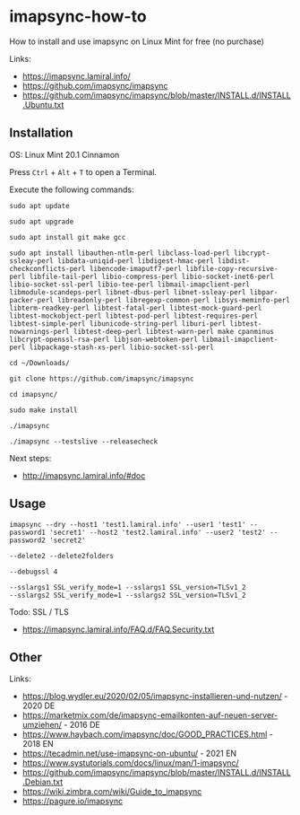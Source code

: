 # imapsync-how-to
How to install and use imapsync on Linux Mint for free (no purchase)

Links:
- https://imapsync.lamiral.info/
- https://github.com/imapsync/imapsync
- https://github.com/imapsync/imapsync/blob/master/INSTALL.d/INSTALL.Ubuntu.txt

## Installation

OS: Linux Mint 20.1 Cinnamon

Press `Ctrl` + `Alt` + `T` to open a Terminal.

Execute the following commands:

```
sudo apt update

sudo apt upgrade

sudo apt install git make gcc

sudo apt install libauthen-ntlm-perl libclass-load-perl libcrypt-ssleay-perl libdata-uniqid-perl libdigest-hmac-perl libdist-checkconflicts-perl libencode-imaputf7-perl libfile-copy-recursive-perl libfile-tail-perl libio-compress-perl libio-socket-inet6-perl libio-socket-ssl-perl libio-tee-perl libmail-imapclient-perl libmodule-scandeps-perl libnet-dbus-perl libnet-ssleay-perl libpar-packer-perl libreadonly-perl libregexp-common-perl libsys-meminfo-perl libterm-readkey-perl libtest-fatal-perl libtest-mock-guard-perl libtest-mockobject-perl libtest-pod-perl libtest-requires-perl libtest-simple-perl libunicode-string-perl liburi-perl libtest-nowarnings-perl libtest-deep-perl libtest-warn-perl make cpanminus libcrypt-openssl-rsa-perl libjson-webtoken-perl libmail-imapclient-perl libpackage-stash-xs-perl libio-socket-ssl-perl

cd ~/Downloads/

git clone https://github.com/imapsync/imapsync

cd imapsync/

sudo make install

./imapsync

./imapsync --testslive --releasecheck

```

Next steps:
- http://imapsync.lamiral.info/#doc

## Usage
```
imapsync --dry --host1 'test1.lamiral.info' --user1 'test1' --password1 'secret1' --host2 'test2.lamiral.info' --user2 'test2' --password2 'secret2'

--delete2 --delete2folders

--debugssl 4

--sslargs1 SSL_verify_mode=1 --sslargs1 SSL_version=TLSv1_2
--sslargs2 SSL_verify_mode=1 --sslargs2 SSL_version=TLSv1_2

```

Todo: SSL / TLS
- https://imapsync.lamiral.info/FAQ.d/FAQ.Security.txt

## Other

Links:
- https://blog.wydler.eu/2020/02/05/imapsync-installieren-und-nutzen/ - 2020 DE
- https://marketmix.com/de/imapsync-emailkonten-auf-neuen-server-umziehen/ - 2016 DE
- https://www.haybach.com/imapsync/doc/GOOD_PRACTICES.html - 2018 EN
- https://tecadmin.net/use-imapsync-on-ubuntu/ - 2021 EN
- https://www.systutorials.com/docs/linux/man/1-imapsync/
- https://github.com/imapsync/imapsync/blob/master/INSTALL.d/INSTALL.Debian.txt
- https://wiki.zimbra.com/wiki/Guide_to_imapsync
- https://pagure.io/imapsync
